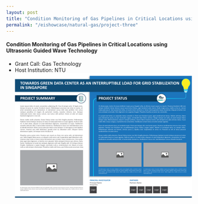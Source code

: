 ```yaml
---
layout: post
title: "Condition Monitoring of Gas Pipelines in Critical Locations using Ultrasonic Guided Wave Technology"
permalink: "/eishowcase/natural-gas/project-three"
---
```

#### Condition Monitoring of Gas Pipelines in Critical Locations using Ultrasonic Guided Wave Technology
* Grant Call: Gas Technology
* Host Institution: NTU
![Project 3](/images/panel-template-03.png)